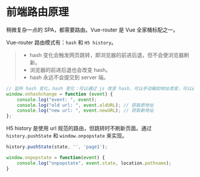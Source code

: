 # 前端路由原理

稍微复杂一点的 SPA，都需要路由。Vue-router 是 Vue 全家桶标配之一。

Vue-router 路由模式有：`hash` 和 `H5 history`。

> - hash 变化会触发网页跳转，即浏览器的前进后退，但不会使浏览器刷新。
> - 浏览器的前进后退也会改变 hash。
> - hash 永远不会提交到 server 端。

```javascript
// 监听 hash 变化。hash 变化：可以通过 js 改变 hash，可以手动输如地址改变，可以通过浏览器前进后退改变
window.onhashchange = function (event) {
    console.log("event: ", event);
    console.log("old url: ", event.oldURL); // 获取原地址
    console.log("new url: ", event.newURL); // 获取新地址
};
```

H5 history 是使用 url 规范的路由，但跳转时不刷新页面。通过 `history.pushState` 和 `window.onpopstate` 来实现。

```javascript
history.pushState(state, '', 'page1');

window.onpopstate = function(event) {
    console.log("onpopstate", event.state, location.pathname);
}
```
